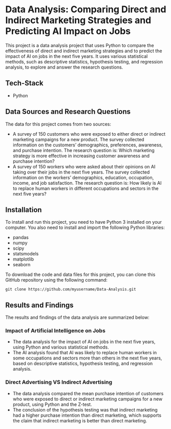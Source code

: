 # Data Analysis: Comparing Direct and Indirect Marketing Strategies and Predicting AI Impact on Jobs

This project is a data analysis project that uses Python to compare the effectiveness of direct and indirect marketing strategies and to predict the impact of AI on jobs in the next five years. It uses various statistical methods, such as descriptive statistics, hypothesis testing, and regression analysis, to explore and answer the research questions.

## Tech-Stack

- Python

## Data Sources and Research Questions

The data for this project comes from two sources:

- A survey of 150 customers who were exposed to either direct or indirect marketing campaigns for a new product. The survey collected information on the customers’ demographics, preferences, awareness, and purchase intention. The research question is: Which marketing strategy is more effective in increasing customer awareness and purchase intention?
- A survey of 150 workers who were asked about their opinions on AI taking over their jobs in the next five years. The survey collected information on the workers’ demographics, education, occupation, income, and job satisfaction. The research question is: How likely is AI to replace human workers in different occupations and sectors in the next five years?

## Installation

To install and run this project, you need to have Python 3 installed on your computer. You also need to install and import the following Python libraries:

- pandas
- numpy
- scipy
- statsmodels
- matplotlib
- seaborn

To download the code and data files for this project, you can clone this GitHub repository using the following command:

```
git clone https://github.com/myusername/Data-Analysis.git
```

## Results and Findings

The results and findings of the data analysis are summarized below:

### Impact of Artificial Intelligence on Jobs

- The data analysis for the impact of AI on jobs in the next five years, using Python and various statistical methods.
- The AI analysis found that AI was likely to replace human workers in some occupations and sectors more than others in the next five years, based on descriptive statistics, hypothesis testing, and regression analysis.

### Direct Advertising VS Indirect Advertising

- The data analysis compared the mean purchase intention of customers who were exposed to direct or indirect marketing campaigns for a new product, using Python and the Z-test.
- The conclusion of the hypothesis testing was that indirect marketing had a higher purchase intention than direct marketing, which supports the claim that indirect marketing is better than direct marketing.
